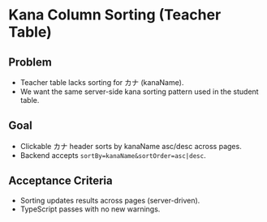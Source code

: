 # Kana Column Sorting (Teacher Table)

## Problem
- Teacher table lacks sorting for カナ (kanaName).
- We want the same server-side kana sorting pattern used in the student table.

## Goal
- Clickable カナ header sorts by kanaName asc/desc across pages.
- Backend accepts `sortBy=kanaName&sortOrder=asc|desc`.

## Acceptance Criteria
- Sorting updates results across pages (server-driven).
- TypeScript passes with no new warnings.
